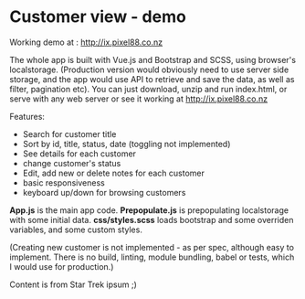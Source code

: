 # Customer view - demo
 Working demo at : http://ix.pixel88.co.nz

The whole app is built with Vue.js and Bootstrap and SCSS, using browser's localstorage. (Production version would obviously need to use server side storage, and the app would use API to retrieve and save the data, as well as filter, pagination etc). You can just download, unzip and run index.html, or serve with any web server or see it working at http://ix.pixel88.co.nz

Features:
* Search for customer title
* Sort by id, title, status, date (toggling not implemented)
* See details for each customer
* change customer's status
* Edit, add new or delete notes for each customer
* basic responsiveness
* keyboard up/down for browsing customers

**App.js** is the main app code.
**Prepopulate.js** is prepopulating localstorage with some initial data.
**css/styles.scss** loads bootstrap and some overriden variables, and some custom styles.

(Creating new customer is not implemented - as per spec, although easy to implement.
There is no build, linting, module bundling, babel or tests, which I would use for production.)

Content is from Star Trek ipsum ;)

